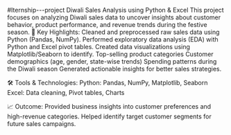 #Iternship---project
Diwali Sales Analysis using Python & Excel
This project focuses on analyzing Diwali sales data to uncover insights about customer behavior, product performance, and revenue trends during the festive season.
🔎 Key Highlights:
Cleaned and preprocessed raw sales data using Python (Pandas, NumPy).
Performed exploratory data analysis (EDA) with Python and Excel pivot tables.
Created data visualizations using Matplotlib/Seaborn to identify.
Top-selling product categories
Customer demographics (age, gender, state-wise trends)
Spending patterns during the Diwali season
Generated actionable insights for better sales strategies.

🛠️ Tools & Technologies:
Python: Pandas, NumPy, Matplotlib, Seaborn
Excel: Data cleaning, Pivot tables, Charts

📈 Outcome:
Provided business insights into customer preferences and high-revenue categories.
Helped identify target customer segments for future sales campaigns.

